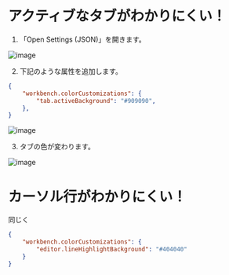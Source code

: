 # アクティブなタブがわかりにくい！

1. 「Open Settings (JSON)」を開きます。  

![image](https://user-images.githubusercontent.com/2055840/143372773-8cf31f16-55fb-43b1-a19b-0d9aec48682e.png)

2. 下記のような属性を追加します。

```JSON
{
    "workbench.colorCustomizations": {
        "tab.activeBackground": "#909090",
    },
}
```

![image](https://user-images.githubusercontent.com/2055840/143372920-819a8c6c-937e-4885-87f2-ad608c4936d1.png)

3. タブの色が変わります。

![image](https://user-images.githubusercontent.com/2055840/143373134-77edbac3-5fb9-445f-9411-36c286c9e606.png)

# カーソル行がわかりにくい！

同じく

```JSON
{
    "workbench.colorCustomizations": {
        "editor.lineHighlightBackground": "#404040"
    }
}
```
